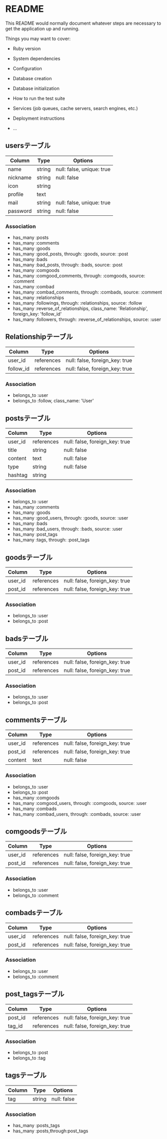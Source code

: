 # README

This README would normally document whatever steps are necessary to get the
application up and running.

Things you may want to cover:

* Ruby version

* System dependencies

* Configuration

* Database creation

* Database initialization

* How to run the test suite

* Services (job queues, cache servers, search engines, etc.)

* Deployment instructions

* ...

## usersテーブル
|Column|Type|Options|
|------|----|-------|
|name|string|null: false,  unique: true|
|nickname|string|null: false|
|icon|string||
|profile|text||
|mail|string|null: false, unique: true|
|password|string|null: false|

### Association
- has_many :posts
- has_many :comments
- has_many :goods
- has_many :good_posts, through: :goods, source: :post
- has_many :bads
- has_many :bad_posts, through: :bads, source: :post
- has_many :comgoods
- has_many :comgood_comments, through: :comgoods, source: :comment
- has_many :combad
- has_many :combad_comments, through: :combads, source: :comment
- has_many :relationships
- has_many :followings, through: :relationships, source: :follow
- has_many :reverse_of_relationships, class_name: 'Relationship', foreign_key: 'follow_id'
- has_many :followers, through: :reverse_of_relationships, source: :user

## Relationshipテーブル
|Column|Type|Options|
|------|----|-------|
|user_id|references|null: false, foreign_key: true|
|follow_id|references|null: false, foreign_key: true|

### Association
- belongs_to :user
- belongs_to :follow, class_name: 'User'

## postsテーブル
|Column|Type|Options|
|------|----|-------|
|user_id|references|null: false, foreign_key: true|
|title|string|null: false|
|content|text|null: false|
|type|string|null: false|
|hashtag|string||

### Association
- belongs_to :user
- has_many :comments
- has_many :goods
- has_many :good_users, through: :goods, source: :user
- has_many :bads
- has_many :bad_users, through: :bads, source: :user
- has_many :post_tags
- has_many :tags, through: :post_tags

## goodsテーブル
|Column|Type|Options|
|------|----|-------|
|user_id|references|null: false, foreign_key: true|
|post_id|references|null: false, foreign_key: true|

### Association
- belongs_to :user
- belongs_to :post

## badsテーブル
|Column|Type|Options|
|------|----|-------|
|user_id|references|null: false, foreign_key: true|
|post_id|references|null: false, foreign_key: true|

### Association
- belongs_to :user
- belongs_to :post

## commentsテーブル
|Column|Type|Options|
|------|----|-------|
|user_id|references|null: false, foreign_key: true|
|post_id|references|null: false, foreign_key: true|
|content|text|null: false|

### Association
- belongs_to :user
- belongs_to :post
- has_many :comgoods
- has_many :comgood_users, through: :comgoods, source: :user
- has_many :combads
- has_many :combad_users, through: :combads, source: :user

## comgoodsテーブル
|Column|Type|Options|
|------|----|-------|
|user_id|references|null: false, foreign_key: true|
|post_id|references|null: false, foreign_key: true|

### Association
- belongs_to :user
- belongs_to :comment

## combadsテーブル
|Column|Type|Options|
|------|----|-------|
|user_id|references|null: false, foreign_key: true|
|post_id|references|null: false, foreign_key: true|

### Association
- belongs_to :user
- belongs_to :comment

## post_tagsテーブル
|Column|Type|Options|
|------|----|-------|
|post_id|references|null: false, foreign_key: true|
|tag_id|references|null: false, foreign_key: true|

### Association
- belongs_to :post
- belongs_to :tag

## tagsテーブル
|Column|Type|Options|
|------|----|-------|
|tag|string|null: false|

### Association
- has_many :posts_tags
- has_many :posts,through:post_tags